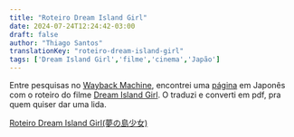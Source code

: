 ```yaml
---
title: "Roteiro Dream Island Girl"
date: 2024-07-24T12:24:42-03:00
draft: false
author: "Thiago Santos"
translationKey: "roteiro-dream-island-girl"
tags: ['Dream Island Girl','filme','cinema','Japão']
---
```


Entre pesquisas no [Wayback Machine](https://web.archive.org/), encontrei uma [página](http://www.asahi-net.or.jp/~hi2h-ikd/film/dreamislandgirl.htm) em Japonês com o roteiro do filme [Dream Island Girl](https://www.themoviedb.org/movie/671044). O traduzi e converti em pdf, pra quem quiser dar uma lida.

[Roteiro Dream Island Girl(夢の島少女)](/docs/roteiro-drea-island-girl-pt.pdf)

